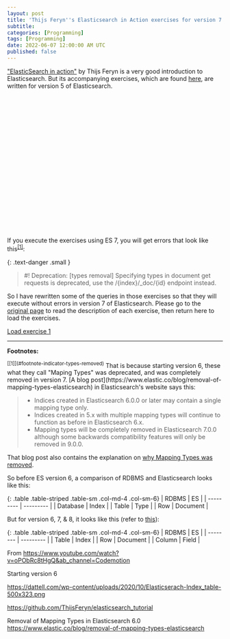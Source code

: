 ```yaml
---
layout: post
title: 'Thijs Feryn''s Elasticsearch in Action exercises for version 7'
subtitle: 
categories: [Programming]
tags: [Programming]
date: 2022-06-07 12:00:00 AM UTC
published: false
---
```


<!-- June 1, 2022 11:20 PM  Philippine Time - started -->



["ElasticSearch in action"](https://www.youtube.com/watch?v=oPObRc8tHgQ) by Thijs Feryn is a very good introduction to Elasticsearch. But its accompanying exercises, which are found [here](https://github.com/ThijsFeryn/elasticsearch_tutorial), are written for version 5 of Elasticsearch.


<!-- from https://codegena.com/change-youtube-thumbnail-in-embed-player/ -->
<!--Embed Code Start-->
<div class="youtube" id="oPObRc8tHgQ" src="https://image.slidesharecdn.com/elasticsearchcodemotion16-160329141159/85/elasticsearch-in-action-1-320.jpg" style="width:560px; height:315px;"></div>
<script type="text/javascript" src="https://codegena.com/assets/js/youtube-embed.js"></script>
<!--Embed Code End-->

If you execute the exercises using ES 7, you will get errors that look like this<sup id="footnote-indicator-types-removed">[[1]](#footnote-types-removed)</sup>:

{: .text-danger .small }
> #! Deprecation: [types removal] Specifying types in document get requests is deprecated, use the /{index}/_doc/{id} endpoint instead.

So I have rewritten some of the queries in those exercises so that they will execute without errors in version 7 of Elasticsearch. Please go to the [original page](https://github.com/ThijsFeryn/elasticsearch_tutorial) to read the description of each exercise, then return here to load the exercises.

[Load exercise 1]()




-----

**Footnotes:**

<div class="small" markdown="1">
<sup id="footnote-types-removed">[[1]](#footnote-indicator-types-removed)</sup> That is because starting version 6, these what they call "Maping Types" was deprecated, and was completely removed in version 7. [A blog post](https://www.elastic.co/blog/removal-of-mapping-types-elasticsearch) in Elasticsearch's website says this:

> - Indices created in Elasticsearch 6.0.0 or later may contain a single mapping type only.
> - Indices created in 5.x with multiple mapping types will continue to function as before in Elasticsearch 6.x.
> - Mapping types will be completely removed in Elasticsearch 7.0.0 although some backwards compatibility features will only be removed in 9.0.0.

That blog post also contains the explanation on [why Mapping Types was removed](https://www.elastic.co/blog/removal-of-mapping-types-elasticsearch#why).

So before ES version 6, a comparison of RDBMS and Elasticsearch looks like this:

{: .table .table-striped .table-sm .col-md-4 .col-sm-6}
|   RDBMS   |   ES      |
| --------- | --------- |
|  Database |  Index    |
|  Table    |  Type     |
|  Row      |  Document |

But for version 6, 7, & 8, it looks like this (refer to [this](https://www.elastic.co/guide/en/elasticsearch/reference/6.3/_mapping_concepts_across_sql_and_elasticsearch.html)):

{: .table .table-striped .table-sm .col-md-4 .col-sm-6}
|  RDBMS   |   ES      |
| -------- | --------- |
|  Table   |  Index    |
|  Row     |  Document |
|  Column  |  Field    |

</div>






From <https://www.youtube.com/watch?v=oPObRc8tHgQ&ab_channel=Codemotion> 




Starting version 6

https://dattell.com/wp-content/uploads/2020/10/Elasticserach-Index_table-500x323.png


https://github.com/ThijsFeryn/elasticsearch_tutorial





Removal of Mapping Types in Elasticsearch 6.0
https://www.elastic.co/blog/removal-of-mapping-types-elasticsearch

